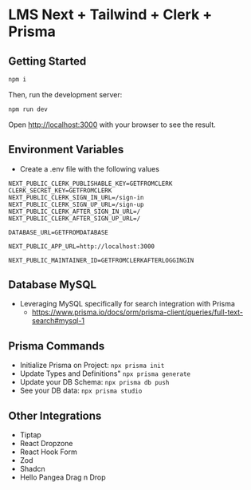 # LMS Next + Tailwind + Clerk + Prisma

## Getting Started

```bash
npm i
```

Then, run the development server:

```bash
npm run dev
```

Open [http://localhost:3000](http://localhost:3000) with your browser to see the result.

## Environment Variables

- Create a .env file with the following values

```
NEXT_PUBLIC_CLERK_PUBLISHABLE_KEY=GETFROMCLERK
CLERK_SECRET_KEY=GETFROMCLERK
NEXT_PUBLIC_CLERK_SIGN_IN_URL=/sign-in
NEXT_PUBLIC_CLERK_SIGN_UP_URL=/sign-up
NEXT_PUBLIC_CLERK_AFTER_SIGN_IN_URL=/
NEXT_PUBLIC_CLERK_AFTER_SIGN_UP_URL=/

DATABASE_URL=GETFROMDATABASE

NEXT_PUBLIC_APP_URL=http://localhost:3000

NEXT_PUBLIC_MAINTAINER_ID=GETFROMCLERKAFTERLOGGINGIN
```

## Database MySQL

- Leveraging MySQL specifically for search integration with Prisma
  - https://www.prisma.io/docs/orm/prisma-client/queries/full-text-search#mysql-1

## Prisma Commands

- Initialize Prisma on Project: `npx prisma init`
- Update Types and Definitions" `npx prisma generate`
- Update your DB Schema: `npx prisma db push`
- See your DB data: `npx prisma studio`

## Other Integrations

- Tiptap
- React Dropzone
- React Hook Form
- Zod
- Shadcn
- Hello Pangea Drag n Drop
